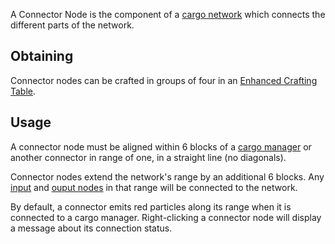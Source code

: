 A Connector Node is the component of a [cargo network](https://github.com/Slimefun/Slimefun4/wiki/Cargo-Management) which connects the different parts of the network.

## Obtaining

Connector nodes can be crafted in groups of four in an [Enhanced Crafting Table](https://github.com/Slimefun/Slimefun4/wiki/Enhanced-Crafting-Table).

## Usage

A connector node must be aligned within 6 blocks of a [cargo manager](https://github.com/Slimefun/Slimefun4/wiki/Cargo-Manager) or another connector in range of one, in a straight line (no diagonals).

Connector nodes extend the network's range by an additional 6 blocks. Any [input](https://github.com/Slimefun/Slimefun4/wiki/Input-Node) and [ouput nodes](https://github.com/Slimefun/Slimefun4/wiki/Output-Node) in that range will be connected to the network.

By default, a connector emits red particles along its range when it is connected to a cargo manager. Right-clicking a connector node will display a message about its connection status.
